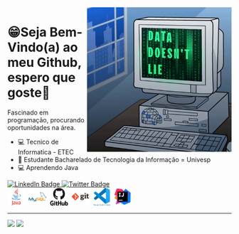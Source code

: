 <img src=  "giphy (3).gif" width=  "325px" align="right">

# 😁Seja Bem-Vindo(a) ao meu Github, espero que goste🫰
Fascinado em programação, procurando oportunidades na área.
- 💻 Tecnico de Informatica - ETEC
- 🎲 Estudante Bacharelado de Tecnologia da Informação = Univesp
- 💻 Aprendendo Java
<!-- 👨‍💻 Aprendendo Back End -->
<div id="badges">
  <a href = "https://www.linkedin.com/in/rafael-praxedes-zorzo-78a64a184/">
    <img src="https://img.shields.io/badge/LinkedIn-blue?style=for-the-badge&logo=linkedin&logoColor=white" alt="LinkedIn Badge"/>
  </a>
  <a href="">
  <img src="https://img.shields.io/badge/Twitter-blue?style=for-the-badge&logo=twitter&logoColor=white" alt="Twitter Badge"/>
  </a>
</div>
<div>
  <img src="https://github.com/devicons/devicon/blob/master/icons/java/java-original-wordmark.svg" title="Java" alt="Java" width="40" height="40"/>&nbsp;
  <img src="https://github.com/devicons/devicon/blob/master/icons/mysql/mysql-original-wordmark.svg" title="MySQL" alt="MySQl" width="40" height="40"/>&nbsp;
  <img src="https://github.com/devicons/devicon/blob/master/icons/github/github-original-wordmark.svg" title="Github" alt="Github" width="40" height="40"/>&nbsp;
  <img src="https://github.com/devicons/devicon/blob/master/icons/git/git-original-wordmark.svg" title="Git" alt="Git" width="40" height="40"/>&nbsp;
  <img src="https://github.com/devicons/devicon/blob/master/icons/vscode/vscode-original-wordmark.svg" title="VSC" alt="MySQl" width="40" height="40"/>&nbsp;
  <img src="https://github.com/devicons/devicon/blob/master/icons/intellij/intellij-original.svg" title="Intelij" alt="InteliJ" width="40" height="40"/>&nbsp;
  
</div>

---

<div>
<img height = "150em"  src="https://github-readme-stats.vercel.app/api/top-langs/?username=RafaelZorzo&show_icons=true&theme=blue_navy&count_private=true"/>
<img height = "200em"  src="https://github-readme-stats.vercel.app/api?username=RafaelZorzo&show_icons=true&show_icons=true&theme=blue_navy&count_private=true" />
</div>
